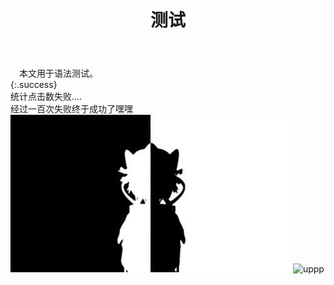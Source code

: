 ﻿---
layout: article
title: 测试
mathjax: true
key: 2018-07-04-test
---
　本文用于语法测试。   
{:.success}  
  统计点击数失败….    
  经过一百次失败终于成功了嘿嘿     
![download](pics/test.jpg)
![uppp](https://ss2.bdstatic.com/70cFvnSh_Q1YnxGkpoWK1HF6hhy/it/u=1076195512,3769045466&fm=27&gp=0.jpg)
